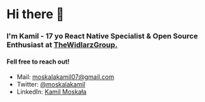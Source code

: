 # Hi there 👋

### I'm Kamil - 17 yo React Native Specialist & Open Source Enthusiast at [TheWidlarzGroup.](https://www.thewidlarzgroup.com/)
#### Fell free to reach out!
- Mail: [moskalakamil07@gmail.com](mailto:moskalakamil07@gmail.com)
- Twitter: [@moskalakamil](https://x.com/moskalakamil)
- LinkedIn: [Kamil Moskała](https://www.linkedin.com/in/kamil-moska%C5%82a-346064250/)
